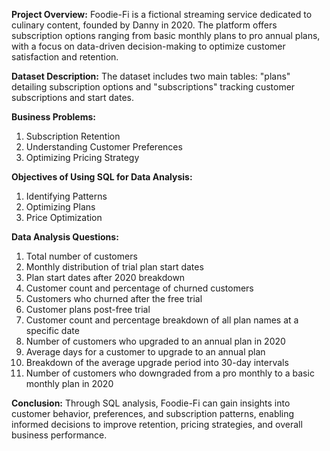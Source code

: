 **Project Overview:**
Foodie-Fi is a fictional streaming service dedicated to culinary content, founded by Danny in 2020. The platform offers subscription options ranging from basic monthly plans to pro annual plans, with a focus on data-driven decision-making to optimize customer satisfaction and retention.

**Dataset Description:**
The dataset includes two main tables: "plans" detailing subscription options and "subscriptions" tracking customer subscriptions and start dates.

**Business Problems:**
1. Subscription Retention
2. Understanding Customer Preferences
3. Optimizing Pricing Strategy

**Objectives of Using SQL for Data Analysis:**
1. Identifying Patterns
2. Optimizing Plans
3. Price Optimization

**Data Analysis Questions:**
1. Total number of customers
2. Monthly distribution of trial plan start dates
3. Plan start dates after 2020 breakdown
4. Customer count and percentage of churned customers
5. Customers who churned after the free trial
6. Customer plans post-free trial
7. Customer count and percentage breakdown of all plan names at a specific date
8. Number of customers who upgraded to an annual plan in 2020
9. Average days for a customer to upgrade to an annual plan
10. Breakdown of the average upgrade period into 30-day intervals
11. Number of customers who downgraded from a pro monthly to a basic monthly plan in 2020

**Conclusion:**
Through SQL analysis, Foodie-Fi can gain insights into customer behavior, preferences, and subscription patterns, enabling informed decisions to improve retention, pricing strategies, and overall business performance.
